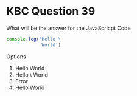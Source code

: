 # KBC Question 39

What will be the answer for the JavaScricpt Code

```js
console.log('Hello \
             World')
```

Options

1. Hello World
2. Hello \ World
3. Error
4. Hello              World
